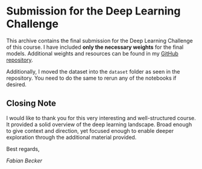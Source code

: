 # Submission for the Deep Learning Challenge

This archive contains the final submission for the Deep Learning Challenge of this course. I have included **only the necessary weights** for the final models. Additional weights and resources can be found in my [GitHub repository](https://github.com/fabibec/DL-Challenge/).

Additionally, I moved the dataset into the `dataset` folder as seen in the repository. You need to do the same to rerun any of the notebooks if desired.

## Closing Note
I would like to thank you for this very interesting and well-structured course. It provided a solid overview of the deep learning landscape. Broad enough to give context and direction, yet focused enough to enable deeper exploration through the additional material provided.

Best regards,

*Fabian Becker*

